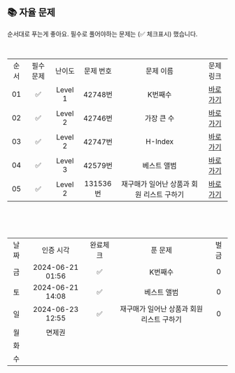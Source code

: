 
## 📚 자율 문제

순서대로 푸는게 좋아요.
필수로 풀어야하는 문제는 (✅ 체크표시) 했습니다.

<br/>
<table>
  <tr>
    <td align="center">순서</td>
    <td align="center">필수 문제</td>
    <td align="center">난이도</td>
    <td align="center">문제 번호</td>
    <td align="center">문제 이름</td>
    <td align="center">문제 링크</td>
  </tr>
   <tr>
    <td align="center">01</td>
    <td align="center">✅</td>
    <td align="center">Level 1</td>
    <td align="center">42748번</td>
    <td align="center">K번째수</td>
    <td align="center"><a href="https://school.programmers.co.kr/learn/courses/30/lessons/42748">바로가기</a></td>
  </tr>
   <tr>
    <td align="center">02</td>
    <td align="center">✅</td>
    <td align="center">Level 2</td>
    <td align="center">42746번</td>
    <td align="center">가장 큰 수</td>
    <td align="center"><a href="https://school.programmers.co.kr/learn/courses/30/lessons/42746">바로가기</a></td>
  </tr>
  <tr>
    <td align="center">03</td>
    <td align="center">✅</td>
    <td align="center">Level 2</td>
    <td align="center">42747번</td>
    <td align="center">H-Index</td>
    <td align="center"><a href="https://school.programmers.co.kr/learn/courses/30/lessons/42747">바로가기</a></td>
  </tr>
   <tr>
    <td align="center">04</td>
    <td align="center">✅</td>
    <td align="center">Level 3</td>
    <td align="center">42579번</td>
    <td align="center">베스트 앨범</td>
    <td align="center"><a href="https://school.programmers.co.kr/learn/courses/30/lessons/42579">바로가기</a></td>
  </tr>
     <tr>
    <td align="center">05</td>
    <td align="center">✅</td>
    <td align="center">Level 2</td>
    <td align="center">131536번</td>
    <td align="center">재구매가 일어난 상품과 회원 리스트 구하기</td>
    <td align="center"><a href="https://school.programmers.co.kr/learn/courses/30/lessons/131536">바로가기</a></td>
  </tr>
</table>
<br/><br/>


<br>

<table>
  <tr>
    <td align="center">날짜</td>
    <td align="center">인증 시각</td>
    <td align="center">완료체크</td>
    <td align="center">푼 문제</td>
    <td align="center">벌금</td>
  </tr>
    <tr>
    <td align="center">금</td>
    <td align="center">2024-06-21 01:56</td>
    <td align="center">✅</td>
    <td align="center">K번째수</td>
    <td align="center">0</td>
  </tr>
   <tr>
    <td align="center">토</td>
    <td align="center">2024-06-21 14:08</td>
    <td align="center">✅</td>
    <td align="center">베스트 앨범</td>
    <td align="center">0</td>
  </tr>
  <tr>
    <td align="center">일</td>
    <td align="center">2024-06-23 12:55</td>
    <td align="center">✅</td>
    <td align="center">재구매가 일어난 상품과 회원 리스트 구하기</td>
    <td align="center">0</td>
  </tr>
  <tr>
    <td align="center">월</td>
    <td align="center">면제권</td>
    <td align="center"></td>
    <td align="center"></td>
    <td align="center"></td>
  </tr>
  <tr>
    <td align="center">화</td>
    <td align="center"></td>
    <td align="center"></td>
    <td align="center"></td>
    <td align="center"></td>
  </tr>
  <tr>
    <td align="center">수</td>
    <td align="center"></td>
    <td align="center"></td>
    <td align="center"></td>
    <td align="center"></td>
  </tr>
</table>
